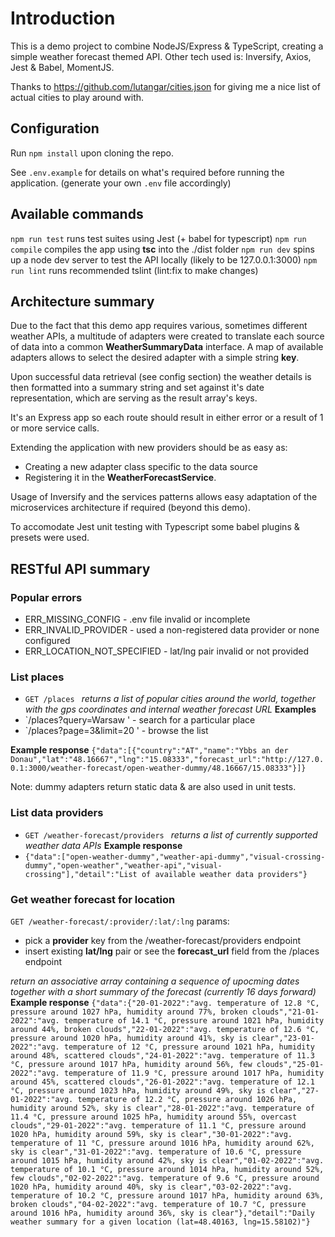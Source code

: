 # Introduction

This is a demo project to combine NodeJS/Express & TypeScript, creating a simple weather forecast themed API. Other tech used is: Inversify, Axios, Jest & Babel, MomentJS.

Thanks to https://github.com/lutangar/cities.json for giving me a nice list of actual cities to play around with.

## Configuration

Run `npm install` upon cloning the repo.

See `.env.example` for details on what's required before running the application. (generate your own `.env` file accordingly)

## Available commands
`npm run test` runs test suites using Jest (+ babel for typescript)
`npm run compile` compiles the app using **tsc** into the ./dist folder
`npm run dev` spins up a node dev server to test the API locally (likely to be 127.0.0.1:3000)
`npm run lint` runs recommended tslint (lint:fix to make changes)

## Architecture summary

Due to the fact that this demo app requires various, sometimes different weather APIs, a multitude of adapters were created to translate each source of data into a common **WeatherSummaryData** interface. A map of available adapters allows to select the desired adapter with a simple string **key**.

Upon successful data retrieval (see config section) the weather details is then formatted into a summary string and set against it's date representation, which are serving as the result array's keys.

It's an Express app so each route should result in either error or a result of 1 or more service calls.

Extending the application with new providers should be as easy as:
- Creating a new adapter class specific to the data source
- Registering it in the **WeatherForecastService**.

Usage of Inversify and the services patterns allows easy adaptation of the microservices architecture if required (beyond this demo).

To accomodate Jest unit testing with Typescript some babel plugins & presets were used.

## RESTful API summary

### Popular errors
- ERR_MISSING_CONFIG - .env file invalid or incomplete
- ERR_INVALID_PROVIDER - used a non-registered data provider or none configured
- ERR_LOCATION_NOT_SPECIFIED - lat/lng pair invalid or not provided

### List places
- `GET /places `
*returns a list of popular cities around the world, together with the gps coordinates and internal weather forecast URL*
**Examples**
- `/places?query=Warsaw ' - search for a particular place
- `/places?page=3&limit=20 ' - browse the list

**Example response**
`{"data":[{"country":"AT","name":"Ybbs an der Donau","lat":"48.16667","lng":"15.08333","forecast_url":"http://127.0.0.1:3000/weather-forecast/open-weather-dummy/48.16667/15.08333"}]}`

Note: dummy adapters return static data & are also used in unit tests.

### List data providers
- `GET /weather-forecast/providers `
*returns a list of currently supported weather data APIs*
**Example response**
- `{"data":["open-weather-dummy","weather-api-dummy","visual-crossing-dummy","open-weather","weather-api","visual-crossing"],"detail":"List of available weather data providers"}`

### Get weather forecast for location
`GET /weather-forecast/:provider/:lat/:lng`
params:
- pick a **provider** key from the /weather-forecast/providers endpoint
- insert existing **lat/lng** pair or see the **forecast_url** field from the /places endpoint

*return an associative array containing a sequence of upocming dates together with a short summary of the forecast (currently 16 days forward)*
**Example response**
` {"data":{"20-01-2022":"avg. temperature of 12.8 °C, pressure around 1027 hPa, humidity around 77%, broken clouds","21-01-2022":"avg. temperature of 14.1 °C, pressure around 1021 hPa, humidity around 44%, broken clouds","22-01-2022":"avg. temperature of 12.6 °C, pressure around 1020 hPa, humidity around 41%, sky is clear","23-01-2022":"avg. temperature of 12 °C, pressure around 1021 hPa, humidity around 48%, scattered clouds","24-01-2022":"avg. temperature of 11.3 °C, pressure around 1017 hPa, humidity around 56%, few clouds","25-01-2022":"avg. temperature of 11.9 °C, pressure around 1017 hPa, humidity around 45%, scattered clouds","26-01-2022":"avg. temperature of 12.1 °C, pressure around 1023 hPa, humidity around 49%, sky is clear","27-01-2022":"avg. temperature of 12.2 °C, pressure around 1026 hPa, humidity around 52%, sky is clear","28-01-2022":"avg. temperature of 11.4 °C, pressure around 1025 hPa, humidity around 55%, overcast clouds","29-01-2022":"avg. temperature of 11.1 °C, pressure around 1020 hPa, humidity around 59%, sky is clear","30-01-2022":"avg. temperature of 11 °C, pressure around 1016 hPa, humidity around 62%, sky is clear","31-01-2022":"avg. temperature of 10.6 °C, pressure around 1015 hPa, humidity around 42%, sky is clear","01-02-2022":"avg. temperature of 10.1 °C, pressure around 1014 hPa, humidity around 52%, few clouds","02-02-2022":"avg. temperature of 9.6 °C, pressure around 1020 hPa, humidity around 40%, sky is clear","03-02-2022":"avg. temperature of 10.2 °C, pressure around 1017 hPa, humidity around 63%, broken clouds","04-02-2022":"avg. temperature of 10.7 °C, pressure around 1016 hPa, humidity around 36%, sky is clear"},"detail":"Daily weather summary for a given location (lat=48.40163, lng=15.58102)"} `
